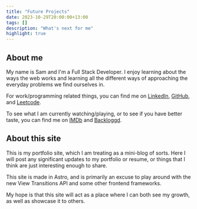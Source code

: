 ```yaml
---
title: "Future Projects"
date: 2023-10-29T20:00:00+13:00
tags: []
description: "What's next for me"
highlight: true
---
```


## About me

My name is Sam and I'm a Full Stack Developer. I enjoy learning about the ways the web works and learning all the different ways of approaching the everyday problems we find ourselves in.

For work/programming related things, you can find me on [LinkedIn](https://www.linkedin.com/in/samuel-white-212330261/), [GitHub](https://github.com/hooliganny), and [Leetcode](https://leetcode.com/hooliganny/).

To see what I am currently watching/playing, or to see if you have better taste, you can find me on [IMDb](https://www.imdb.com/user/ur171392741) and [Backloggd](https://www.backloggd.com/u/hooliganny/games/).

## About this site

This is my portfolio site, which I am treating as a mini-blog of sorts. Here I will post any significant updates to my portfolio or resume, or things that I think are just interesting enough to share.

This site is made in Astro, and is primarily an excuse to play around with the new View Transitions API and some other frontend frameworks.

My hope is that this site will act as a place where I can both see my growth, as well as showcase it to others.
